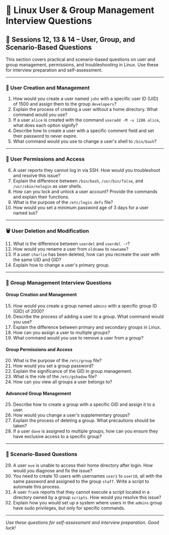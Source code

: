 # 🔐 Linux User & Group Management Interview Questions

## 📌 Sessions 12, 13 & 14 – User, Group, and Scenario-Based Questions

This section covers practical and scenario-based questions on user and group management, permissions, and troubleshooting in Linux. Use these for interview preparation and self-assessment.

---

### 👤 User Creation and Management

1. How would you create a user named `john` with a specific user ID (UID) of 1500 and assign them to the group `developers`?
2. Explain the process of creating a user without a home directory. What command would you use?
3. If a user `alice` is created with the command `useradd -M -u 1286 alice`, what does each option signify?
4. Describe how to create a user with a specific comment field and set their password to never expire.
5. What command would you use to change a user's shell to `/bin/bash`?

---

### 🔑 User Permissions and Access

6. A user reports they cannot log in via SSH. How would you troubleshoot and resolve this issue?
7. Explain the difference between `/bin/bash`, `/usr/bin/false`, and `/usr/sbin/nologin` as user shells.
8. How can you lock and unlock a user account? Provide the commands and explain their functions.
9. What is the purpose of the `/etc/login.defs` file?
10. How would you set a minimum password age of 3 days for a user named `bob`?

---

### 🗑️ User Deletion and Modification

11. What is the difference between `userdel` and `userdel -r`?
12. How would you rename a user from `oldname` to `newname`?
13. If a user `charlie` has been deleted, how can you recreate the user with the same UID and GID?
14. Explain how to change a user's primary group.

---

### 👥 Group Management Interview Questions

#### Group Creation and Management

15. How would you create a group named `admins` with a specific group ID (GID) of 2000?
16. Describe the process of adding a user to a group. What command would you use?
17. Explain the difference between primary and secondary groups in Linux.
18. How can you assign a user to multiple groups?
19. What command would you use to remove a user from a group?

#### Group Permissions and Access

20. What is the purpose of the `/etc/group` file?
21. How would you set a group password?
22. Explain the significance of the GID in group management.
23. What is the role of the `/etc/gshadow` file?
24. How can you view all groups a user belongs to?

#### Advanced Group Management

25. Describe how to create a group with a specific GID and assign it to a user.
26. How would you change a user's supplementary groups?
27. Explain the process of deleting a group. What precautions should be taken?
28. If a user `dave` is assigned to multiple groups, how can you ensure they have exclusive access to a specific group?

---

### 🧪 Scenario-Based Questions

29. A user `eve` is unable to access their home directory after login. How would you diagnose and fix the issue?
30. You need to create 10 users with usernames `user1` to `user10`, all with the same password and assigned to the group `staff`. Write a script to automate this process.
31. A user `frank` reports that they cannot execute a script located in a directory owned by a group `scripts`. How would you resolve this issue?
32. Explain how you would set up a system where users in the `admins` group have sudo privileges, but only for specific commands.

---

*Use these questions for self-assessment and interview preparation. Good luck!*